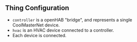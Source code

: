 ## Thing Configuration

* `controller` is a openHAB "bridge", and represents a single CoolMasterNet device.
* `hvac` is an HVAC device connected to a controller. 
* Each device is connected.
